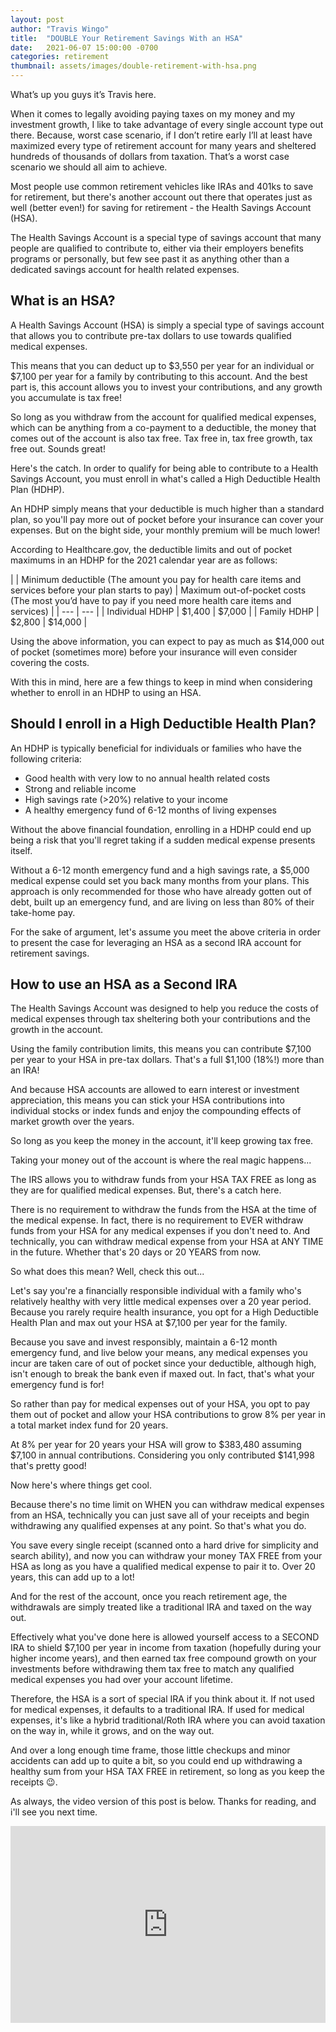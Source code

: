 ```yaml
---
layout: post
author: "Travis Wingo"
title:  "DOUBLE Your Retirement Savings With an HSA"
date:   2021-06-07 15:00:00 -0700
categories: retirement
thumbnail: assets/images/double-retirement-with-hsa.png
---
```

What’s up you guys it’s Travis here. 

When it comes to legally avoiding paying taxes on my money and my investment growth, I like to take advantage of every single account type out there. Because, worst case scenario, if I don’t retire early I’ll at least have maximized every type of retirement account for many years and sheltered hundreds of thousands of dollars from taxation. That’s a worst case scenario we should all aim to achieve.

Most people use common retirement vehicles like IRAs and 401ks to save for retirement, but there's another account out there that operates just as well (better even!) for saving for retirement - the Health Savings Account (HSA).

The Health Savings Account is a special type of savings account that many people are qualified to contribute to, either via their employers benefits programs or personally, but few see past it as anything other than a dedicated savings account for health related expenses.

## What is an HSA?

A Health Savings Account (HSA) is simply a special type of savings account that allows you to contribute pre-tax dollars to use towards qualified medical expenses.

This means that you can deduct up to $3,550 per year for an individual or $7,100 per year for a family by contributing to this account. And the best part is, this account allows you to invest your contributions, and any growth you accumulate is tax free!

So long as you withdraw from the account for qualified medical expenses, which can be anything from a co-payment to a deductible, the money that comes out of the account is also tax free. Tax free in, tax free growth, tax free out. Sounds great!

Here's the catch. In order to qualify for being able to contribute to a Health Savings Account, you must enroll in what's called a High Deductible Health Plan (HDHP).

An HDHP simply means that your deductible is much higher than a standard plan, so you'll pay more out of pocket before your insurance can cover your expenses. But on the bight side, your monthly premium will be much lower!

According to Healthcare.gov, the deductible limits and out of pocket maximums in an HDHP for the 2021 calendar year are as follows:

|           | Minimum deductible (The amount you pay for health care items and services before your plan starts to pay) | Maximum out-of-pocket costs (The most you’d have to pay if you need more health care items and services) |
| --- | --- |
| Individual HDHP | $1,400 | $7,000 |
| Family HDHP | $2,800 | $14,000 |

Using the above information, you can expect to pay as much as $14,000 out of pocket (sometimes more) before your insurance will even consider covering the costs.

With this in mind, here are a few things to keep in mind when considering whether to enroll in an HDHP to using an HSA.

## Should I enroll in a High Deductible Health Plan?

An HDHP is typically beneficial for individuals or families who have the following criteria:

- Good health with very low to no annual health related costs
- Strong and reliable income
- High savings rate (>20%) relative to your income
- A healthy emergency fund of 6-12 months of living expenses

Without the above financial foundation, enrolling in a HDHP could end up being a risk that you'll regret taking if a sudden medical expense presents itself.

Without a 6-12 month emergency fund and a high savings rate, a $5,000 medical expense could set you back many months from your plans. This approach is only recommended for those who have already gotten out of debt, built up an emergency fund, and are living on less than 80% of their take-home pay.

For the sake of argument, let's assume you meet the above criteria in order to present the case for leveraging an HSA as a second IRA account for retirement savings.

## How to use an HSA as a Second IRA

The Health Savings Account was designed to help you reduce the costs of medical expenses through tax sheltering both your contributions and the growth in the account.

Using the family contribution limits, this means you can contribute $7,100 per year to your HSA in pre-tax dollars. That's a full $1,100 (18%!) more than an IRA!

And because HSA accounts are allowed to earn interest or investment appreciation, this means you can stick your HSA contributions into individual stocks or index funds and enjoy the compounding effects of market growth over the years.

So long as you keep the money in the account, it'll keep growing tax free.

Taking your money out of the account is where the real magic happens...

The IRS allows you to withdraw funds from your HSA TAX FREE as long as they are for qualified medical expenses. But, there's a catch here.

There is no requirement to withdraw the funds from the HSA at the time of the medical expense. In fact, there is no requirement to EVER withdraw funds from your HSA for any medical expenses if you don't need to. And technically, you can withdraw medical expense from your HSA at ANY TIME in the future. Whether that's 20 days or 20 YEARS from now.

So what does this mean? Well, check this out...

Let's say you're a financially responsible individual with a family who's relatively healthy with very little medical expenses over a 20 year period. Because you rarely require health insurance, you opt for a High Deductible Health Plan and max out your HSA at $7,100 per year for the family.

Because you save and invest responsibly, maintain a 6-12 month emergency fund, and live below your means, any medical expenses you incur are taken care of out of pocket since your deductible, although high, isn't enough to break the bank even if maxed out. In fact, that's what your emergency fund is for!

So rather than pay for medical expenses out of your HSA, you opt to pay them out of pocket and allow your HSA contributions to grow 8% per year in a total market index fund for 20 years.

At 8% per year for 20 years your HSA will grow to $383,480 assuming $7,100 in annual contributions. Considering you only contributed $141,998 that's pretty good!

Now here's where things get cool.

Because there's no time limit on WHEN you can withdraw medical expenses from an HSA, technically you can just save all of your receipts and begin withdrawing any qualified expenses at any point. So that's what you do.

You save every single receipt (scanned onto a hard drive for simplicity and search ability), and now you can withdraw your money TAX FREE from your HSA as long as you have a qualified medical expense to pair it to. Over 20 years, this can add up to a lot!

And for the rest of the account, once you reach retirement age, the withdrawals are simply treated like a traditional IRA and taxed on the way out.

Effectively what you've done here is allowed yourself access to a SECOND IRA to shield $7,100 per year in income from taxation (hopefully during your higher income years), and then earned tax free compound growth on your investments before withdrawing them tax free to match any qualified medical expenses you had over your account lifetime.

Therefore, the HSA is a sort of special IRA if you think about it. If not used for medical expenses, it defaults to a traditional IRA. If used for medical expenses, it's like a hybrid traditional/Roth IRA where you can avoid taxation on the way in, while it grows, and on the way out.

And over a long enough time frame, those little checkups and minor accidents can add up to quite a bit, so you could end up withdrawing a healthy sum from your HSA TAX FREE in retirement, so long as you keep the receipts 😉.

As always, the video version of this post is below. Thanks for reading, and i'll see you next time.

<iframe width="100%" height="315" src="https://www.youtube.com/embed/Fg5qacLCTKQ" title="YouTube video player" frameborder="0" allow="accelerometer; autoplay; clipboard-write; encrypted-media; gyroscope; picture-in-picture" allowfullscreen></iframe>

